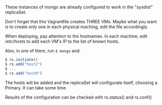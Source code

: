 These instances of mongo are already configured to work in the "sysdist"
replicaSet.

Don't forget that this Vagrantfile creates THREE VMs. Maybe what you want is to
create only one in each physical maching, edit the file accordingly.

When deploying, pay attention to the hostnames. In each machine, edit
/etc/hosts to add each VM's IP to the list of known hosts.

Also, in one of them, run `$ mongo` and:

```js
$ rs.initiate()
$ rs.add("host2")
$ ...
$ rs.add("hostN")
```

The hosts will be added and the replicaSet will configurate itself, choosing
a Primary. It can take some time.

Results of the configuration can be checked with rs.status() and rs.conf()
